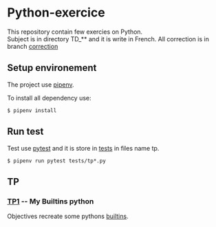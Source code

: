 # Python-exercice

This repository contain few exercies on Python.\
Subject is in directory TD_** and it is write in French. All correction is in branch 
[correction](https://github.com/start974/Python-exercice/tree/correction)

## Setup environement

The project use [pipenv](https://pypi.org/project/pipenv/).

To install all dependency use:

```shell
$ pipenv install
```

## Run test
Test use [pytest](https://docs.pytest.org/en/6.2.x/) and it is store in [tests](tests/) in files name tp.
```shell
$ pipenv run pytest tests/tp*.py
```

## TP

### [TP1](tp1/subject.py) -- My Builtins python

Objectives recreate some pythons [builtins](https://docs.python.org/3/library/functions.html). 